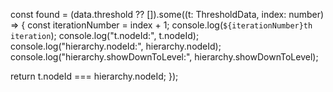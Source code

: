 const found = (data.threshold ?? []).some((t: ThresholdData, index: number) => {
  const iterationNumber = index + 1;
  console.log(`${iterationNumber}th iteration`);
  console.log("t.nodeId:", t.nodeId);
  console.log("hierarchy.nodeId:", hierarchy.nodeId);
  console.log("hierarchy.showDownToLevel:", hierarchy.showDownToLevel);

  return t.nodeId === hierarchy.nodeId;
});